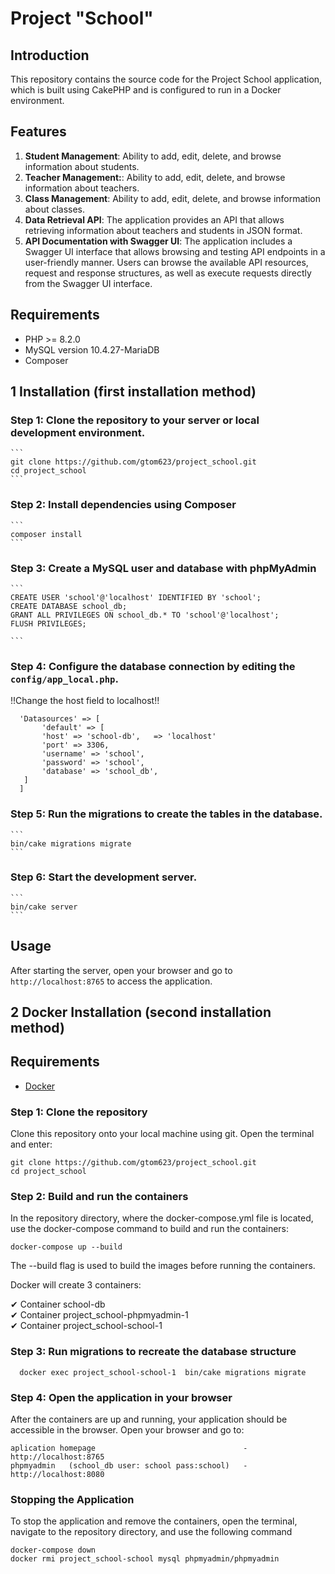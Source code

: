
# Project "School"

## Introduction

This repository contains the source code for the Project School application, which is built using CakePHP and is configured to run in a Docker environment.

## Features

1. **Student Management**: Ability to add, edit, delete, and browse information about students.
2. **Teacher Management:**: Ability to add, edit, delete, and browse information about teachers.
3. **Class Management**: Ability to add, edit, delete, and browse information about classes.
4. **Data Retrieval API**: The application provides an API that allows retrieving information about teachers and students in JSON format.
5. **API Documentation with Swagger UI**: The application includes a Swagger UI interface that allows browsing and testing API endpoints in a user-friendly manner. Users can browse the available API resources, request and response structures, as well as execute requests directly from the Swagger UI interface.

## Requirements

- PHP >= 8.2.0
- MySQL version 10.4.27-MariaDB
- Composer

## 1 Installation (first installation method)

### Step 1: Clone the repository to your server or local development environment.
    ```
    git clone https://github.com/gtom623/project_school.git
    cd project_school
    ```
### Step 2: Install dependencies using Composer
    ```
    composer install
    ```
### Step 3: Create a MySQL user and database with phpMyAdmin
    ```
    CREATE USER 'school'@'localhost' IDENTIFIED BY 'school';
    CREATE DATABASE school_db;
    GRANT ALL PRIVILEGES ON school_db.* TO 'school'@'localhost';
    FLUSH PRIVILEGES;
    
    ```
### Step 4: Configure the database connection by editing the `config/app_local.php`.
 
 !!Change the host field to localhost!!
 ```
   'Datasources' => [
        'default' => [
        'host' => 'school-db',   => 'localhost'
        'port' => 3306,
        'username' => 'school',
        'password' => 'school',
        'database' => 'school_db',
    ]
   ]
   ```
### Step 5: Run the migrations to create the tables in the database.
    ```
    bin/cake migrations migrate
    ```
### Step 6: Start the development server.
    ```
    bin/cake server
    ```

## Usage

After starting the server, open your browser and go to `http://localhost:8765` to access the application.

## 2 Docker Installation  (second installation method)

## Requirements

- [Docker](https://www.docker.com/products/docker-desktop)

### Step 1: Clone the repository

Clone this repository onto your local machine using git. Open the terminal and enter:

```
git clone https://github.com/gtom623/project_school.git
cd project_school
```
### Step 2: Build and run the containers

In the repository directory, where the docker-compose.yml file is located, use the docker-compose command to build and run the containers:
```
docker-compose up --build
```
The --build flag is used to build the images before running the containers.

Docker will create 3 containers:

 ✔ Container school-db                                                                                    
 ✔ Container project_school-phpmyadmin-1                                                                          
 ✔ Container project_school-school-1        

### Step 3: Run migrations to recreate the database structure
```
  docker exec project_school-school-1  bin/cake migrations migrate
```
### Step 4: Open the application in your browser

After the containers are up and running, your application should be accessible in the browser. Open your browser and go to:
```
aplication homepage                                 -  http://localhost:8765
phpmyadmin   (school_db user: school pass:school)   -  http://localhost:8080
```

### Stopping the Application
To stop the application and remove the containers, open the terminal, navigate to the repository directory, and use the following command
```
docker-compose down
docker rmi project_school-school mysql phpmyadmin/phpmyadmin
```
